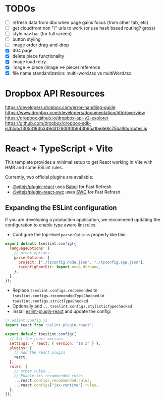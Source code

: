 # TODOs

- [ ] refresh data from dbx when page gains focus (from other tab, etc)
- [ ] get cloudfront non "/" urls to work (or use hash based routing? gross)
- [ ] style nav bar (for full screen)
- [ ] button styling
- [ ] image order drag-and-drop
- [x] 404 page
- [x] delete piece functionality
- [x] image load retry
- [x] image -> piece (image <-> piece) reference
- [x] file name standardization: multi-word.tsx vs multiWord.tsx

# Dropbox API Resources

https://developers.dropbox.com/error-handling-guide
https://www.dropbox.com/developers/documentation/http/overview
https://dropbox.github.io/dropbox-api-v2-explorer
https://github.com/dropbox/dropbox-sdk-js/blob/13053183b349d312600f0b943b95a1be8e8c75ba/lib/routes.js

# React + TypeScript + Vite

This template provides a minimal setup to get React working in Vite with HMR and some ESLint rules.

Currently, two official plugins are available:

- [@vitejs/plugin-react](https://github.com/vitejs/vite-plugin-react/blob/main/packages/plugin-react/README.md) uses [Babel](https://babeljs.io/) for Fast Refresh
- [@vitejs/plugin-react-swc](https://github.com/vitejs/vite-plugin-react-swc) uses [SWC](https://swc.rs/) for Fast Refresh

## Expanding the ESLint configuration

If you are developing a production application, we recommend updating the configuration to enable type aware lint rules:

- Configure the top-level `parserOptions` property like this:

```js
export default tseslint.config({
  languageOptions: {
    // other options...
    parserOptions: {
      project: ["./tsconfig.node.json", "./tsconfig.app.json"],
      tsconfigRootDir: import.meta.dirname,
    },
  },
});
```

- Replace `tseslint.configs.recommended` to `tseslint.configs.recommendedTypeChecked` or `tseslint.configs.strictTypeChecked`
- Optionally add `...tseslint.configs.stylisticTypeChecked`
- Install [eslint-plugin-react](https://github.com/jsx-eslint/eslint-plugin-react) and update the config:

```js
// eslint.config.js
import react from "eslint-plugin-react";

export default tseslint.config({
  // Set the react version
  settings: { react: { version: "18.3" } },
  plugins: {
    // Add the react plugin
    react,
  },
  rules: {
    // other rules...
    // Enable its recommended rules
    ...react.configs.recommended.rules,
    ...react.configs["jsx-runtime"].rules,
  },
});
```
